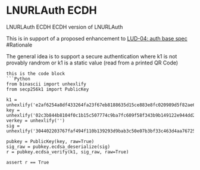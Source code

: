 # LNURLAuth ECDH
LNURLAuth ECDH
ECDH version of LNURLAuth

This is in support of a proposed enhancement to [LUD-04: auth base spec](https://github.com/fiatjaf/lnurl-rfc/blob/luds/04.md)
#Rationale

The general idea is to support a secure authentication where k1 is not provably randrom or k1 is a static value (read from a printed QR Code)

```
this is the code block
```Python
from binascii import unhexlify
from secp256k1 import PublicKey

k1 = unhexlify('e2af6254a8df433264fa23f67eb8188635d15ce883e8fc020989d5f82ae6f11e')
key = unhexlify('02c3b844b8104f0c1b15c507774c9ba7fc609f58f343b9b149122e944dd20c9362')
verkey = unhexlify('')
sig = unhexlify('304402203767faf494f110b139293d9bab3c50e07b3bf33c463d4aa767256cd09132dc5102205821f8efacdb5c595b92ada255876d9201e126e2f31a140d44561cc1f7e9e43d')

pubkey = PublicKey(key, raw=True)
sig_raw = pubkey.ecdsa_deserialize(sig)
r = pubkey.ecdsa_verify(k1, sig_raw, raw=True)

assert r == True
```
